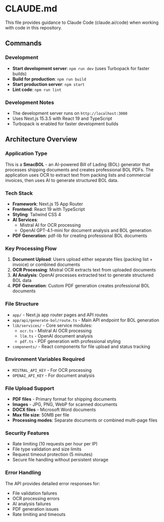 # CLAUDE.md

This file provides guidance to Claude Code (claude.ai/code) when working with code in this repository.

## Commands

### Development
- **Start development server**: `npm run dev` (uses Turbopack for faster builds)
- **Build for production**: `npm run build`
- **Start production server**: `npm start` 
- **Lint code**: `npm run lint`

### Development Notes
- The development server runs on `http://localhost:3000`
- Uses Next.js 15.3.5 with React 19 and TypeScript
- Turbopack is enabled for faster development builds

## Architecture Overview

### Application Type
This is a **SmacBOL** - an AI-powered Bill of Lading (BOL) generator that processes shipping documents and creates professional BOL PDFs. The application uses OCR to extract text from packing lists and commercial invoices, then uses AI to generate structured BOL data.

### Tech Stack
- **Framework**: Next.js 15 App Router
- **Frontend**: React 19 with TypeScript
- **Styling**: Tailwind CSS 4
- **AI Services**: 
  - Mistral AI for OCR processing
  - OpenAI GPT-4.1-mini for document analysis and BOL generation
- **PDF Generation**: pdf-lib for creating professional BOL documents

### Key Processing Flow
1. **Document Upload**: Users upload either separate files (packing list + invoice) or combined documents
2. **OCR Processing**: Mistral OCR extracts text from uploaded documents  
3. **AI Analysis**: OpenAI processes extracted text to generate structured BOL data
4. **PDF Generation**: Custom PDF generation creates professional BOL documents

### File Structure
- `app/` - Next.js app router pages and API routes
- `app/api/generate-bol/route.ts` - Main API endpoint for BOL generation
- `lib/services/` - Core service modules:
  - `ocr.ts` - Mistral AI OCR processing
  - `llm.ts` - OpenAI document analysis
  - `pdf.ts` - PDF generation with professional styling
- `components/` - React components for file upload and status tracking

### Environment Variables Required
- `MISTRAL_API_KEY` - For OCR processing
- `OPENAI_API_KEY` - For document analysis

### File Upload Support
- **PDF files** - Primary format for shipping documents
- **Images** - JPG, PNG, WebP for scanned documents  
- **DOCX files** - Microsoft Word documents
- **Max file size**: 50MB per file
- **Processing modes**: Separate documents or combined multi-page files

### Security Features
- Rate limiting (10 requests per hour per IP)
- File type validation and size limits
- Request timeout protection (5 minutes)
- Secure file handling without persistent storage

### Error Handling
The API provides detailed error responses for:
- File validation failures
- OCR processing errors
- AI analysis failures
- PDF generation issues
- Rate limiting and timeouts